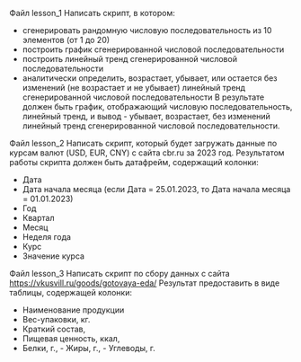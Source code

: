 Файл lesson_1 
Написать скрипт, в котором:
- сгенерировать рандомную числовую последовательность из 10 элементов (от 1 до 20)
- построить график сгенерированной числовой последовательности
- построить линейный тренд сгенерированной числовой последовательности
- аналитически определить, возрастает, убывает, или остается без изменений (не возрастает и не
убывает) линейный тренд сгенерированной числовой последовательности
В результате должен быть график, отображающий числовую последовательность, линейный тренд, и
вывод - убывает, возрастает, без изменений линейный тренд
сгенерированной числовой последовательности.

Файл lesson_2
Написать скрипт, который будет загружать данные по курсам валют (USD, EUR, CNY) с сайта cbr.ru за 2023
год.
Результатом работы скрипта должен быть датафрейм, содержащий колонки:
- Дата
- Дата начала месяца (если Дата = 25.01.2023, то Дата начала месяца = 01.01.2023)
- Год
- Квартал
- Месяц
- Неделя года
- Курс
- Значение курса 

Файл lesson_3
Написать скрипт по сбору данных с сайта https://vkusvill.ru/goods/gotovaya-eda/
Результат предоставить в виде таблицы, содержащей колонки:
- Наименование продукции
- Вес-упаковки, кг.
- Краткий состав,
- Пищевая ценность, ккал,
- Белки, г., - Жиры, г., - Углеводы, г.
